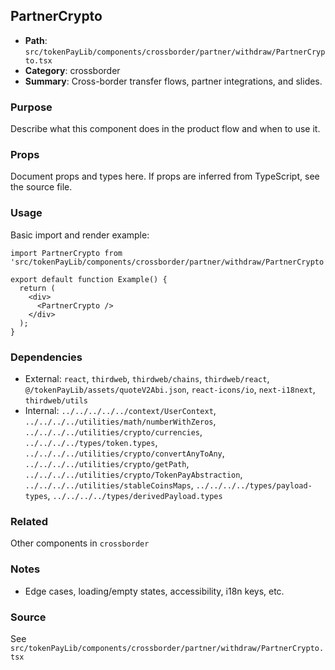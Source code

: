 ## PartnerCrypto

- **Path**: `src/tokenPayLib/components/crossborder/partner/withdraw/PartnerCrypto.tsx`
- **Category**: crossborder
- **Summary**: Cross-border transfer flows, partner integrations, and slides.

### Purpose
Describe what this component does in the product flow and when to use it.

### Props
Document props and types here. If props are inferred from TypeScript, see the source file.

### Usage
Basic import and render example:


```tsx
import PartnerCrypto from 'src/tokenPayLib/components/crossborder/partner/withdraw/PartnerCrypto';

export default function Example() {
  return (
    <div>
      <PartnerCrypto />
    </div>
  );
}

```

### Dependencies
- External: `react`, `thirdweb`, `thirdweb/chains`, `thirdweb/react`, `@/tokenPayLib/assets/quoteV2Abi.json`, `react-icons/io`, `next-i18next`, `thirdweb/utils`
- Internal: `../../../../../context/UserContext`, `../../../../utilities/math/numberWithZeros`, `../../../../utilities/crypto/currencies`, `../../../../types/token.types`, `../../../../utilities/crypto/convertAnyToAny`, `../../../../utilities/crypto/getPath`, `../../../../utilities/crypto/TokenPayAbstraction`, `../../../../utilities/stableCoinsMaps`, `../../../../types/payload-types`, `../../../../types/derivedPayload.types`

### Related
Other components in `crossborder`

### Notes
- Edge cases, loading/empty states, accessibility, i18n keys, etc.

### Source
See `src/tokenPayLib/components/crossborder/partner/withdraw/PartnerCrypto.tsx`
